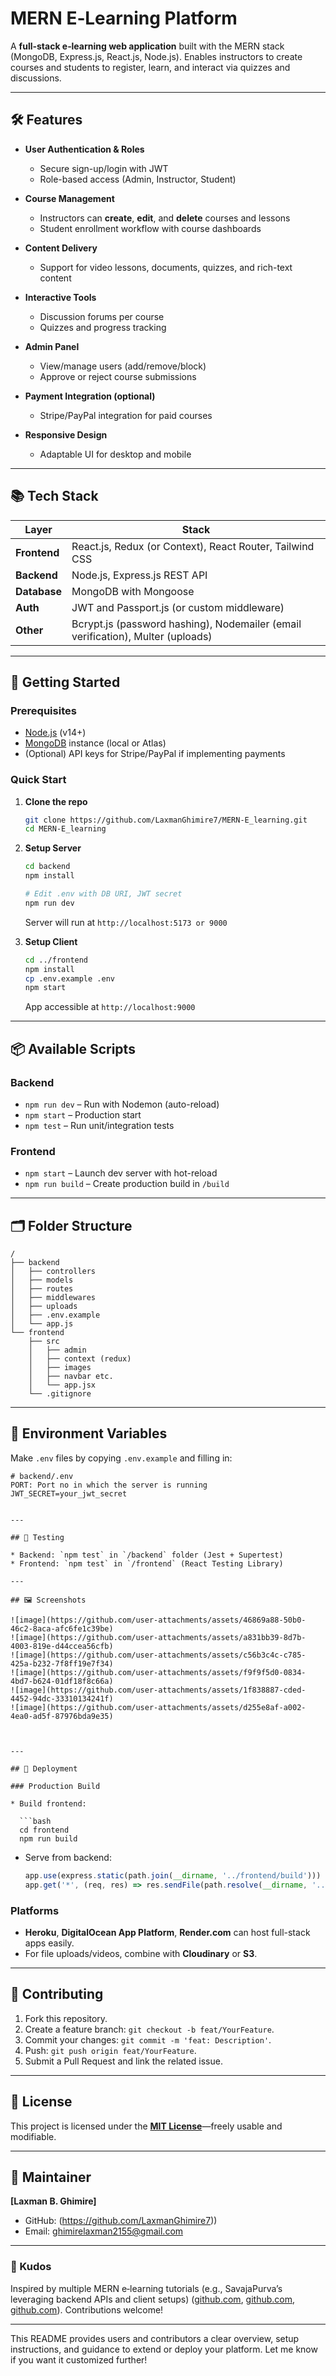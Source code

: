 
# MERN E‑Learning Platform

A **full-stack e‑learning web application** built with the MERN stack (MongoDB, Express.js, React.js, Node.js). Enables instructors to create courses and students to register, learn, and interact via quizzes and discussions.

---

## 🛠️ Features

* **User Authentication & Roles**

  * Secure sign-up/login with JWT
  * Role-based access (Admin, Instructor, Student)

* **Course Management**

  * Instructors can **create**, **edit**, and **delete** courses and lessons
  * Student enrollment workflow with course dashboards

* **Content Delivery**

  * Support for video lessons, documents, quizzes, and rich-text content

* **Interactive Tools**

  * Discussion forums per course
  * Quizzes and progress tracking

* **Admin Panel**

  * View/manage users (add/remove/block)
  * Approve or reject course submissions

* **Payment Integration (optional)**

  * Stripe/PayPal integration for paid courses

* **Responsive Design**

  * Adaptable UI for desktop and mobile

---

## 📚 Tech Stack

| Layer        | Stack                                                                                           |
| ------------ | ----------------------------------------------------------------------------------------------- |
| **Frontend** | React.js, Redux (or Context), React Router, Tailwind CSS |
| **Backend**  | Node.js, Express.js REST API                                                                    |
| **Database** | MongoDB with Mongoose                                                                           |
| **Auth**     | JWT and Passport.js (or custom middleware)                                                      |
| **Other**    | Bcrypt.js (password hashing), Nodemailer (email verification), Multer (uploads)                 |

---

## 🚀 Getting Started

### Prerequisites

* [Node.js](https://nodejs.org) (v14+)
* [MongoDB](https://www.mongodb.com/) instance (local or Atlas)
* (Optional) API keys for Stripe/PayPal if implementing payments

### Quick Start

1. **Clone the repo**

   ```bash
   git clone https://github.com/LaxmanGhimire7/MERN-E_learning.git
   cd MERN-E_learning
   ```

2. **Setup Server**

   ```bash
   cd backend
   npm install
   
   # Edit .env with DB URI, JWT secret
   npm run dev
   ```

   Server will run at `http://localhost:5173 or 9000`

3. **Setup Client**

   ```bash
   cd ../frontend
   npm install
   cp .env.example .env
   npm start
   ```

   App accessible at `http://localhost:9000`

---

## 📦 Available Scripts

### Backend

* `npm run dev` – Run with Nodemon (auto-reload)
* `npm start` – Production start
* `npm test` – Run unit/integration tests

### Frontend

* `npm start` – Launch dev server with hot-reload
* `npm run build` – Create production build in `/build`

---

## 🗂️ Folder Structure

```
/
├── backend
│   ├── controllers
│   ├── models
│   ├── routes
│   ├── middlewares
│   ├── uploads
│   ├── .env.example
│   └── app.js
└── frontend
    ├── src
    │   ├── admin
    │   ├── context (redux)
    │   ├── images
    │   ├── navbar etc.
    │   └── app.jsx
    └── .gitignore
```

---

## 🔧 Environment Variables

Make `.env` files by copying `.env.example` and filling in:

```env
# backend/.env
PORT: Port no in which the server is running
JWT_SECRET=your_jwt_secret


---

## 🧪 Testing

* Backend: `npm test` in `/backend` folder (Jest + Supertest)
* Frontend: `npm test` in `/frontend` (React Testing Library)

---

## 🖼️ Screenshots

![image](https://github.com/user-attachments/assets/46869a88-50b0-46c2-8aca-afc6fe1c39be)
![image](https://github.com/user-attachments/assets/a831bb39-8d7b-4003-819e-d44ccea56cfb)
![image](https://github.com/user-attachments/assets/c56b3c4c-c785-425a-b232-7f8ff19e7f34)
![image](https://github.com/user-attachments/assets/f9f9f5d0-0834-4bd7-b624-01df18f8c66a)
![image](https://github.com/user-attachments/assets/1f838887-cded-4452-94dc-33310134241f)
![image](https://github.com/user-attachments/assets/d255e8af-a002-4ea0-ad5f-87976bda9e35)



---

## 🚢 Deployment

### Production Build

* Build frontend:

  ```bash
  cd frontend
  npm run build
  ```
* Serve from backend:

  ```javascript
  app.use(express.static(path.join(__dirname, '../frontend/build')))
  app.get('*', (req, res) => res.sendFile(path.resolve(__dirname, '../frontend/build', 'index.html')))
  ```

### Platforms

* **Heroku**, **DigitalOcean App Platform**, **Render.com** can host full-stack apps easily.
* For file uploads/videos, combine with **Cloudinary** or **S3**.

---

## 🤝 Contributing

1. Fork this repository.
2. Create a feature branch: `git checkout -b feat/YourFeature`.
3. Commit your changes: `git commit -m 'feat: Description'`.
4. Push: `git push origin feat/YourFeature`.
5. Submit a Pull Request and link the related issue.

---

## 📄 License

This project is licensed under the **[MIT License](LICENSE)**—freely usable and modifiable.

---

## 👤 Maintainer

**\[Laxman B. Ghimire]** 

* GitHub: (https://github.com/LaxmanGhimire7))
* Email: [ghimirelaxman2155@gmail.com](mailto:ghimirelaxman2155@gmail.com)

---

### 🎉 Kudos

Inspired by multiple MERN e‑learning tutorials (e.g., SavajaPurva’s leveraging backend APIs and client setups) ([github.com][1], [github.com][2], [github.com][3]). Contributions welcome!

---

This README provides users and contributors a clear overview, setup instructions, and guidance to extend or deploy your platform. Let me know if you want it customized further!

[1]: https://github.com/savajapurva/E-Learning-MERN?utm_source=chatgpt.com "savajapurva/E-Learning-MERN - GitHub"
[2]: https://github.com/Sai-Chakradhar-Mahendrakar/Elearning-Platform-Using-MERN?utm_source=chatgpt.com "Sai-Chakradhar-Mahendrakar/Elearning-Platform-Using-MERN"
[3]: https://github.com/topics/mern?utm_source=chatgpt.com "mern · GitHub Topics"
